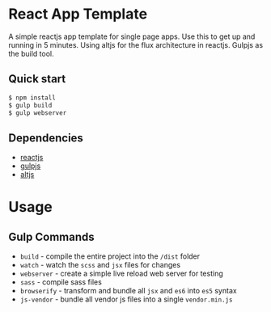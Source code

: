 # React App Template
A simple reactjs app template for single page apps. Use this to get up and running in 5 minutes. Using altjs for the flux architecture in reactjs. Gulpjs as the build tool. 

## Quick start
```bash
$ npm install
$ gulp build
$ gulp webserver
```

## Dependencies
* [reactjs](https://facebook.github.io/react/)
* [gulpjs](https://github.com/gulpjs/gulp/blob/master/docs/getting-started.md)
* [altjs](http://alt.js.org/)

# Usage

## Gulp Commands
* `build` - compile the entire project into the `/dist` folder
* `watch` - watch the `scss` and `jsx` files for changes
* `webserver` - create a simple live reload web server for testing
* `sass` - compile sass files
* `browserify` - transform and bundle all `jsx` and `es6` into `es5` syntax
* `js-vendor` - bundle all vendor js files into a single `vendor.min.js`
